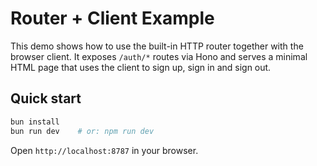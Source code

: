 # Router + Client Example

This demo shows how to use the built-in HTTP router together with the browser client.
It exposes `/auth/*` routes via Hono and serves a minimal HTML page that uses the
client to sign up, sign in and sign out.

## Quick start

```bash
bun install
bun run dev    # or: npm run dev
```

Open `http://localhost:8787` in your browser.
